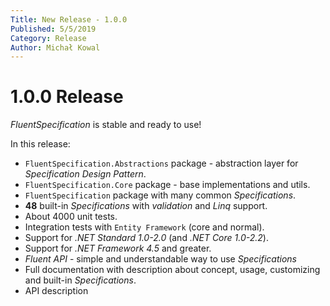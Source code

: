 ```yaml
---
Title: New Release - 1.0.0
Published: 5/5/2019
Category: Release
Author: Michał Kowal
---
```


# 1.0.0 Release

*FluentSpecification* is stable and ready to use!  

In this release:
- `FluentSpecification.Abstractions` package - abstraction layer for *Specification Design Pattern*.
- `FluentSpecification.Core` package - base implementations and utils.
- `FluentSpecification` package with many common *Specifications*.
- **48** built-in *Specifications* with *validation* and *Linq* support.
- About 4000 unit tests.
- Integration tests with `Entity Framework` (core and normal).
- Support for *.NET Standard 1.0-2.0* (and *.NET Core 1.0-2.2*).
- Support for *.NET Framework 4.5* and greater.
- *Fluent API* - simple and understandable way to use *Specifications*
- Full documentation with description about concept, usage, customizing and built-in *Specifications*.
- API description